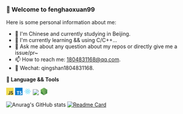 ### 🚀 Welcome to fenghaoxuan99

Here is some personal information about me:

- 🔭 I'm Chinese and currently studying in Beijing.
- 📖 I'm currently learning && using C/C++...
- 🌱 Ask me about any question about my repos or directly give me a issue/pr~
- 📫 How to reach me: 1804831168@qq.com.
- 💬 Wechat:   qingshan1804831168.

**🔧 Language && Tools**  

<code><img height="20" src="https://raw.githubusercontent.com/github/explore/80688e429a7d4ef2fca1e82350fe8e3517d3494d/topics/javascript/javascript.png"></code>
<code><img height="20" src="https://raw.githubusercontent.com/github/explore/80688e429a7d4ef2fca1e82350fe8e3517d3494d/topics/typescript/typescript.png"></code>
<code><img height="20" src="https://raw.githubusercontent.com/github/explore/80688e429a7d4ef2fca1e82350fe8e3517d3494d/topics/react/react.png"></code>
<code><img height="20" src="https://nextjs.org/static/favicon/favicon-32x32.png"></code>
<code><img height="20" src="https://raw.githubusercontent.com/github/explore/80688e429a7d4ef2fca1e82350fe8e3517d3494d/topics/nodejs/nodejs.png"></code>  

![Anurag's GitHub stats](https://github-readme-stats.vercel.app/api?username=fenghaoxuan99&show_icons=true&theme=ambient_gradient&count_private=true)
[![Readme Card](https://github-readme-stats.vercel.app/api/pin/?username=anuraghazra&repo=github-readme-stats)](https://github.com/anuraghazra/github-readme-stats)
